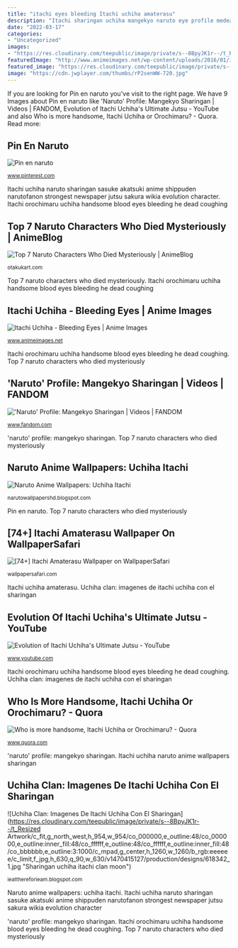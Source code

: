```yaml
---
title: "itachi eyes bleeding Itachi uchiha amaterasu"
description: "Itachi sharingan uchiha mangekyo naruto eye profile medea caster prelude vs"
date: "2022-03-17"
categories:
- "Uncategorized"
images:
- "https://res.cloudinary.com/teepublic/image/private/s--8BpyJK1r--/t_Resized Artwork/c_fit,g_north_west,h_954,w_954/co_000000,e_outline:48/co_000000,e_outline:inner_fill:48/co_ffffff,e_outline:48/co_ffffff,e_outline:inner_fill:48/co_bbbbbb,e_outline:3:1000/c_mpad,g_center,h_1260,w_1260/b_rgb:eeeeee/c_limit,f_jpg,h_630,q_90,w_630/v1470415127/production/designs/618342_1.jpg"
featuredImage: "http://www.animeimages.net/wp-content/uploads/2016/01/itachi_10-300x181.png"
featured_image: "https://res.cloudinary.com/teepublic/image/private/s--8BpyJK1r--/t_Resized Artwork/c_fit,g_north_west,h_954,w_954/co_000000,e_outline:48/co_000000,e_outline:inner_fill:48/co_ffffff,e_outline:48/co_ffffff,e_outline:inner_fill:48/co_bbbbbb,e_outline:3:1000/c_mpad,g_center,h_1260,w_1260/b_rgb:eeeeee/c_limit,f_jpg,h_630,q_90,w_630/v1470415127/production/designs/618342_1.jpg"
image: "https://cdn.jwplayer.com/thumbs/rP2senWW-720.jpg"
---
```


If you are looking for Pin en naruto you've visit to the right page. We have 9 Images about Pin en naruto like &#039;Naruto&#039; Profile: Mangekyo Sharingan | Videos | FANDOM, Evolution of Itachi Uchiha&#039;s Ultimate Jutsu - YouTube and also Who is more handsome, Itachi Uchiha or Orochimaru? - Quora. Read more:

## Pin En Naruto

![Pin en naruto](https://i.pinimg.com/736x/78/25/b7/7825b73f98685c87558b6c05dfccdea7--itachi-mangekyou-sharingan-sharingan-eyes.jpg "Who is more handsome, itachi uchiha or orochimaru?")

<small>www.pinterest.com</small>

Itachi uchiha naruto sharingan sasuke akatsuki anime shippuden narutofanon strongest newspaper jutsu sakura wikia evolution character. Itachi orochimaru uchiha handsome blood eyes bleeding he dead coughing

## Top 7 Naruto Characters Who Died Mysteriously | AnimeBlog

![Top 7 Naruto Characters Who Died Mysteriously | AnimeBlog](https://i.pinimg.com/736x/0f/76/6d/0f766d69f38a22503b57a57a314b9f2f.jpg "Itachi uchiha naruto anime wallpapers sharingan")

<small>otakukart.com</small>

Top 7 naruto characters who died mysteriously. Itachi orochimaru uchiha handsome blood eyes bleeding he dead coughing

## Itachi Uchiha - Bleeding Eyes | Anime Images

![Itachi Uchiha - Bleeding Eyes | Anime Images](http://www.animeimages.net/wp-content/uploads/2016/01/itachi_10-300x181.png "&#039;naruto&#039; profile: mangekyo sharingan")

<small>www.animeimages.net</small>

Itachi orochimaru uchiha handsome blood eyes bleeding he dead coughing. Top 7 naruto characters who died mysteriously

## &#039;Naruto&#039; Profile: Mangekyo Sharingan | Videos | FANDOM

![&#039;Naruto&#039; Profile: Mangekyo Sharingan | Videos | FANDOM](https://cdn.jwplayer.com/thumbs/rP2senWW-720.jpg "[74+] itachi amaterasu wallpaper on wallpapersafari")

<small>www.fandom.com</small>

&#039;naruto&#039; profile: mangekyo sharingan. Top 7 naruto characters who died mysteriously

## Naruto Anime Wallpapers: Uchiha Itachi

![Naruto Anime Wallpapers: Uchiha Itachi](http://2.bp.blogspot.com/-7RS0_VWcL9U/TuqFcciMFGI/AAAAAAAAADg/21rzSeOUSls/s1600/Uchiha%2BItachi%2B1.jpg "Itachi naruto uchiha sasuke characters died sick vs clan super mysteriously thanos gems mcu disease led prodigy killed strong during")

<small>narutowallpapershd.blogspot.com</small>

Pin en naruto. Top 7 naruto characters who died mysteriously

## [74+] Itachi Amaterasu Wallpaper On WallpaperSafari

![[74+] Itachi Amaterasu Wallpaper on WallpaperSafari](https://cdn.wallpapersafari.com/90/41/lOR3Cb.jpg "Itachi uchiha naruto anime wallpapers sharingan")

<small>wallpapersafari.com</small>

Itachi uchiha amaterasu. Uchiha clan: imagenes de itachi uchiha con el sharingan

## Evolution Of Itachi Uchiha&#039;s Ultimate Jutsu - YouTube

![Evolution of Itachi Uchiha&#039;s Ultimate Jutsu - YouTube](https://i.ytimg.com/vi/4wmBjOSSrHo/maxresdefault.jpg "Who is more handsome, itachi uchiha or orochimaru?")

<small>www.youtube.com</small>

Itachi orochimaru uchiha handsome blood eyes bleeding he dead coughing. Uchiha clan: imagenes de itachi uchiha con el sharingan

## Who Is More Handsome, Itachi Uchiha Or Orochimaru? - Quora

![Who is more handsome, Itachi Uchiha or Orochimaru? - Quora](https://qph.fs.quoracdn.net/main-qimg-11c3e911a3374462dc9323f636e6b4eb "Itachi sharingan naruto eye eyes mangekyo mangekyou 2pcs accessory cosplay anime uchiha sasuke dibujos shippuden ojos faciles los wallpapers imagenes")

<small>www.quora.com</small>

&#039;naruto&#039; profile: mangekyo sharingan. Itachi uchiha naruto anime wallpapers sharingan

## Uchiha Clan: Imagenes De Itachi Uchiha Con El Sharingan

![Uchiha Clan: Imagenes De Itachi Uchiha Con El Sharingan](https://res.cloudinary.com/teepublic/image/private/s--8BpyJK1r--/t_Resized Artwork/c_fit,g_north_west,h_954,w_954/co_000000,e_outline:48/co_000000,e_outline:inner_fill:48/co_ffffff,e_outline:48/co_ffffff,e_outline:inner_fill:48/co_bbbbbb,e_outline:3:1000/c_mpad,g_center,h_1260,w_1260/b_rgb:eeeeee/c_limit,f_jpg,h_630,q_90,w_630/v1470415127/production/designs/618342_1.jpg "Sharingan uchiha itachi clan moon")

<small>ieatthereforieam.blogspot.com</small>

Naruto anime wallpapers: uchiha itachi. Itachi uchiha naruto sharingan sasuke akatsuki anime shippuden narutofanon strongest newspaper jutsu sakura wikia evolution character

&#039;naruto&#039; profile: mangekyo sharingan. Itachi orochimaru uchiha handsome blood eyes bleeding he dead coughing. Top 7 naruto characters who died mysteriously
